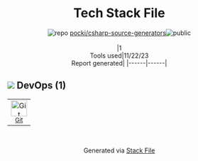 <!--
--- Readme.md Snippet without images Start ---
## Tech Stack
pocki/csharp-source-generators is built on the following main stack:


Full tech stack [here](/techstack.md)
--- Readme.md Snippet without images End ---

--- Readme.md Snippet with images Start ---
## Tech Stack
pocki/csharp-source-generators is built on the following main stack:


Full tech stack [here](/techstack.md)
--- Readme.md Snippet with images End ---
-->
<div align="center">

# Tech Stack File
![](https://img.stackshare.io/repo.svg "repo") [pocki/csharp-source-generators](https://github.com/pocki/csharp-source-generators)![](https://img.stackshare.io/public_badge.svg "public")
<br/><br/>
|1<br/>Tools used|11/22/23 <br/>Report generated|
|------|------|
</div>

## <img src='https://img.stackshare.io/devops.svg'/> DevOps (1)
<table><tr>
  <td align='center'>
  <img width='36' height='36' src='https://img.stackshare.io/service/1046/git.png' alt='Git'>
  <br>
  <sub><a href="http://git-scm.com/">Git</a></sub>
  <br>
  <sub></sub>
</td>

</tr>
</table>

<br/>
<div align='center'>

Generated via [Stack File](https://github.com/marketplace/stack-file)
